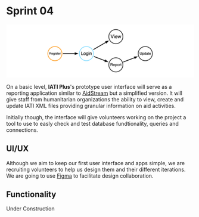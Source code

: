 # Sprint 04

![UI Functions](https://github.com/Humanitarian-AI/IATIPlus/blob/main/Media/UI_Functions.png)

On a basic level, **IATI Plus**'s prototype user interface will serve as a reporting application similar to [AidStream](https://aidstream.org/) but a simplified version. It will give staff from humanitarian organizations the ability to view, create and update IATI XML files providing granular information on aid activities.

Initially though, the interface will give volunteers working on the project a tool to use to easly check and test database fundtionality, queries and connections.

## UI/UX

Although we aim to keep our first user interface and apps simple, we are recruiting volunteers to help us design them and their different iterations. We are going to use [Figma](https://www.figma.com/) to facilitate design collaboration.

## Functionality

Under Construction
